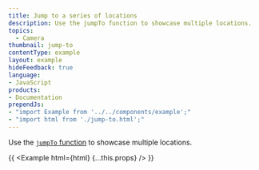```yaml
---
title: Jump to a series of locations
description: Use the jumpTo function to showcase multiple locations.
topics:
  - Camera
thumbnail: jump-to
contentType: example
layout: example
hideFeedback: true
language:
- JavaScript
products:
- Documentation
prependJs:
- "import Example from '../../components/example';"
- "import html from './jump-to.html';"
---
```


Use the [`jumpTo` function](https://docs.goong.io/docs/javascript/map/#map#jumpto) to showcase multiple locations.

{{ <Example html={html} {...this.props} /> }}
